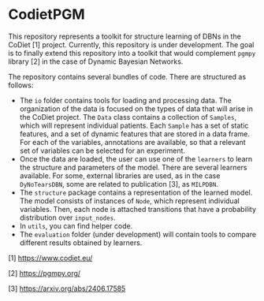 # CodietPGM

This repository represents a toolkit for structure learning of DBNs in the CoDiet [1]
project. Currently, this repository is under development. The goal is to finally
extend this repository into a toolkit that would complement `pgmpy` library [2] in the
case of Dynamic Bayesian Networks.

The repository contains several bundles of code. There are structured as follows:
* The `io` folder contains tools for loading and processing data. The organization
  of the data is focused on the types of data that will arise in the CoDiet project.
  The `Data` class contains a collection of `Samples`, which will represent individual
  patients. Each `Sample` has a set of static features, and a set of dynamic features
  that are stored in a data frame. For each of the variables, annotations are available,
  so that a relevant set of variables can be selected for an experiment.
* Once the data are loaded, the user can use one of the `learners` to learn the structure
  and parameters of the model. There are several learners available. For some, external
  libraries are used, as in the case `DyNoTearsDBN`, some are related to publication
  [3], as `MILPDBN`.
* The `structure` package contains a representation of the learned model. The model
  consists of instances of `Node`, which represent individual variables. Then, each
  node is attached transitions that have a probability distribution over `input_nodes`.
* In `utils`, you can find helper code. 
* The `evaluation` folder (under development) will contain tools to compare different
  results obtained by learners.

[1] https://www.codiet.eu/

[2] https://pgmpy.org/

[3] https://arxiv.org/abs/2406.17585